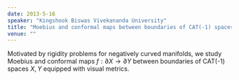 ```yaml
---
date: 2013-5-16
speaker: "Kingshook Biswas Vivekananda University"
title: "Moebius and conformal maps between boundaries of CAT(-1) spaces."
venue: ""
---
```

Motivated by rigidity problems for negatively curved manifolds,
we study Moebius and conformal maps $f : \partial X \to \partial Y$
between boundaries of CAT(-1) spaces $X, Y$ equipped with visual metrics.
